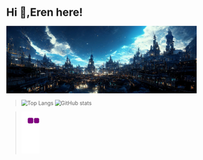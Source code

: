 # Hi 👋,Eren here!
![GitHub stats](https://github.com/Lawhoer/Lawhoer/blob/main/wsdfwef.jfif)
>![Top Langs](https://github-readme-stats.vercel.app/api/top-langs/?username=Lawhoer&theme=tokyonight&hide_title=true&src)
![GitHub stats](https://github-readme-stats.vercel.app/api?username=Lawhoer&show_icons=true&theme=tokyonight)

>![snake gif](https://github.com/Lawhoer/Lawhoer/blob/output/github-contribution-grid-snake.gif)


